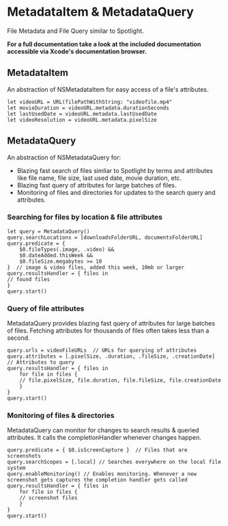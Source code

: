 # MetadataItem & MetadataQuery

File Metadata and File Query similar to Spotlight.

**For a full documentation take a look at the included documentation accessible via Xcode's documentation browser.**

## MetadataItem
An abstraction of NSMetadataItem for easy access of a file's attributes.
```
let videoURL = URL(filePathWithString: "videofile.mp4"
let movieDuration = videoURL.metadata.durationSeconds
let lastUsedDate = videoURL.metadata.lastUsedDate
let videoResolution = videoURL.metadata.pixelSize
```

## MetadataQuery
An abstraction of NSMetadataQuery for:
- Blazing fast search of files simliar to Spotlight by terms and attributes like file name, file size, last used date, movie duration, etc.
- Blazing fast query of attributes for large batches of files.
- Monitoring of files and directories for updates to the search query and attributes.

### Searching for files by location & file attributes
```
let query = MetadataQuery()
query.searchLocations = [downloadsFolderURL, documentsFolderURL]
query.predicate = { 
    $0.fileTypes(.image, .video) && 
    $0.dateAdded.thisWeek && 
    $0.fileSize.megabytes >= 10 
}  // image & video files, added this week, 10mb or larger
query.resultsHandler = { files in
// found files
}
query.start()
```

### Query of file attributes
MetadataQuery provides blazing fast query of attributes for large batches of files. Fetching attributes for thousands of files often takes less than a second.
```
query.urls = videoFileURLs  // URLs for querying of attributes
query.attributes = [.pixelSize, .duration, .fileSize, .creationDate] // Attributes to query
query.resultsHandler = { files in  
    for file in files {
    // file.pixelSize, file.duration, file.fileSize, file.creationDate
    }
}
query.start()
```

### Monitoring of files & directories
MetadataQuery can monitor for changes to search results & queried attributes. It calls the completionHandler whenever changes happen.
```
query.predicate = { $0.isScreenCapture }  // Files that are screenshots
query.searchScopes = [.local] // Searches everywhere on the local file system
query.enableMonitoring() // Enables monitoring. Whenever a new screenshot gets captures the completion handler gets called
query.resultsHandler = { files in  
    for file in files {
    // screenshot files
    }
}
query.start()
```

